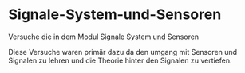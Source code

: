 # Signale-System-und-Sensoren
Versuche die in dem Modul Signale System und Sensoren 

Diese Versuche waren primär dazu da den umgang mit Sensoren und Signalen zu lehren und die Theorie hinter den Signalen zu vertiefen.

